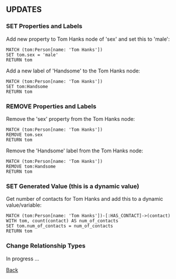 ## UPDATES

### SET Properties and Labels

Add new property to Tom Hanks node of 'sex' and set this to 'male':
```
MATCH (tom:Person[name: 'Tom Hanks'])
SET tom.sex = 'male'
RETURN tom
```

Add a new label of 'Handsome' to the Tom Hanks node:
```
MATCH (tom:Person[name: 'Tom Hanks'])
SET tom:Handsome
RETURN tom
```

### REMOVE Properties and Labels

Remove the 'sex' property from the Tom Hanks node:
```
MATCH (tom:Person[name: 'Tom Hanks'])
REMOVE tom.sex
RETURN tom
```

Remove the 'Handsome' label from the Tom Hanks node:
```
MATCH (tom:Person[name: 'Tom Hanks'])
REMOVE tom:Handsome
RETURN tom
```

### SET Generated Value (this is a dynamic value)

Get number of contacts for Tom Hanks and add this to a dynamic value/variable:
```
MATCH (tom:Person[name: 'Tom Hanks'])-[:HAS_CONTACT]->(contact)
WITH tom, count(contact) AS num_of_contacts
SET tom.num_of_contacts = num_of_contacts
RETURN tom
```

### Change Relationship Types

In progress ...





[Back](../README.md)
